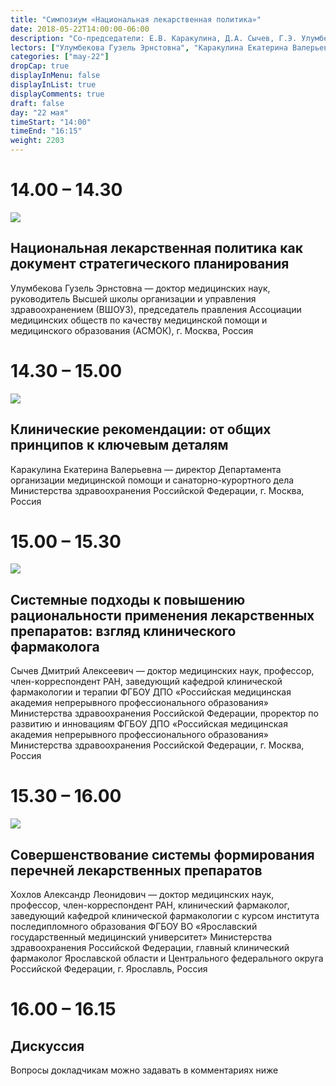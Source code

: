 ```yaml
---
title: "Симпозиум «Национальная лекарственная политика»"
date: 2018-05-22T14:00:00-06:00
description: "Со-председатели: Е.В. Каракулина, Д.А. Сычев, Г.Э. Улумбекова"
lectors: ["Улумбекова Гузель Эрнстовна", "Каракулина Екатерина Валерьевна", "Сычев Дмитрий Алексеевич", "Хохлов Александр Леонидович"]
categories: ["may-22"]
dropCap: true
displayInMenu: false
displayInList: true
displayComments: true
draft: false
day: "22 мая"
timeStart: "14:00"
timeEnd: "16:15"
weight: 2203
---
```

<div class="card-container">
    <div class="event-card" >
        <div class="card-time-container-person">
            <h1>14.00 – 14.30</h1>
        </div>
        <div class="card-img-container-person">
            <picture>
                <img src="https://pp.userapi.com/c855332/v855332166/3eab3/xKPCXafCZ6s.jpg" class="card-img-person">
            </picture>
        </div>
        <div class="card-body-person">
            <h2 class="card-title">Национальная лекарственная политика как документ стратегического планирования</h2>
            <p class="card-text">Улумбекова Гузель Эрнстовна — доктор медицинских наук, руководитель Высшей школы организации и управления здравоохранением (ВШОУЗ), председатель правления Ассоциации медицинских обществ по качеству медицинской помощи и медицинского образования (АСМОК), г. Москва, Россия</p>
        </div>
    </div>
    <div class="event-card" >
        <div class="card-time-container-person">
            <h1>14.30 – 15.00</h1>
        </div>
        <div class="card-img-container-person">
            <picture>
                <img src="https://pp.userapi.com/c855332/v855332166/3ea93/BoYLuLwAasM.jpg" class="card-img-person">
            </picture>
        </div>
        <div class="card-body-person">
            <h2 class="card-title">Клинические рекомендации: от общих принципов к ключевым деталям</h2>
            <p class="card-text">Каракулина Екатерина Валерьевна — директор Департамента организации медицинской помощи и санаторно-курортного дела Министерства здравоохранения Российской Федерации, г. Москва, Россия</p>
        </div>
    </div>
    <div class="event-card" >
        <div class="card-time-container-person">
            <h1>15.00 – 15.30</h1>
        </div>
        <div class="card-img-container-person">
            <picture>
                <img src="https://pp.userapi.com/c855332/v855332166/3e95b/sdyrcowV8Dg.jpg" class="card-img-person">
            </picture>
        </div>
        <div class="card-body-person">
            <h2 class="card-title">Системные подходы к повышению рациональности применения лекарственных препаратов: взгляд клинического фармаколога</h2>
            <p class="card-text">Сычев Дмитрий Алексеевич — доктор медицинских наук, профессор, член-корреспондент РАН, заведующий кафедрой клинической фармакологии и терапии ФГБОУ ДПО «Российская медицинская академия непрерывного профессионального образования» Министерства здравоохранения Российской Федерации, проректор по развитию и инновациям ФГБОУ ДПО «Российская медицинская академия непрерывного профессионального образования» Министерства здравоохранения Российской Федерации, г. Москва, Россия</p>
        </div>
    </div>
    <div class="event-card" >
        <div class="card-time-container-person">
            <h1>15.30 – 16.00</h1>
        </div>
        <div class="card-img-container-person">
            <picture>
                <img src="https://pp.userapi.com/c855332/v855332166/3e9b3/gEMUNekl4cU.jpg" class="card-img-person">
            </picture>
        </div>
        <div class="card-body-person">
            <h2 class="card-title">Совершенствование системы формирования перечней лекарственных препаратов</h2>
            <p class="card-text">Хохлов Александр Леонидович — доктор медицинских наук, профессор, член-корреспондент РАН, клинический фармаколог, заведующий кафедрой клинической фармакологии с курсом института последипломного образования ФГБОУ ВО «Ярославский государственный медицинский университет» Министерства здравоохранения Российской Федерации, главный клинический фармаколог Ярославской области и Центрального федерального округа Российской Федерации, г. Ярославль, Россия</p>
        </div>
    </div>
      <div class="event-card" >
        <div class="card-time-container-person-no-picture">
            <h1>16.00 – 16.15</h1>
        </div>
        <div class="card-body-person">
            <h2 class="card-title">Дискуссия</h2>
            <p class="card-text">Вопросы докладчикам можно задавать в комментариях ниже</p>
        </div>
    </div>
</div>

